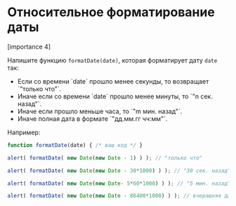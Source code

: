 # Относительное форматирование даты

[importance 4]

Напишите функцию `formatDate(date)`, которая форматирует дату `date` так:
<ul>
<li>Если со времени `date` прошло менее секунды, то возвращает `"только что"`.</li>
<li>Иначе если со времени `date` прошло менее минуты, то `"n сек. назад"`.</li>
<li>Иначе если прошло меньше часа, то `"m мин. назад"`.</li>
<li>Иначе полная дата в формате `"дд.мм.гг чч:мм"`.</li>
</ul>

Например:

```js
function formatDate(date) { /* ваш код */ }

alert( formatDate( new Date(new Date - 1) ) ); // "только что"

alert( formatDate( new Date(new Date - 30*1000) ) ); // "30 сек. назад"

alert( formatDate( new Date(new Date- 5*60*1000) ) ); // "5 мин. назад"

alert( formatDate( new Date(new Date - 86400*1000) ) ); // вчерашняя дата в формате "дд.мм.гг чч:мм"
```

